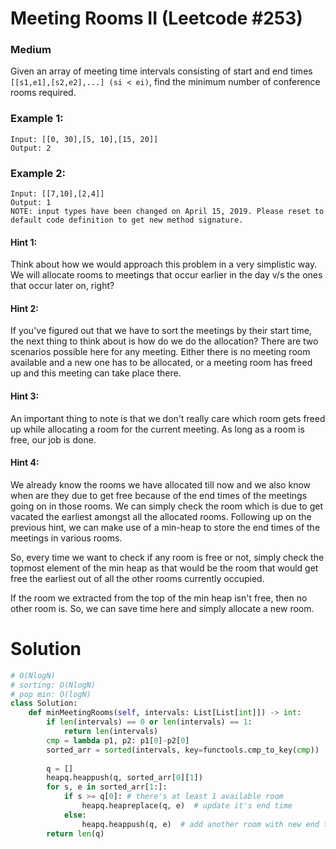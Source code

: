  Meeting Rooms II (Leetcode #253)
===============================
### Medium

Given an array of meeting time intervals consisting of start and end times `[[s1,e1],[s2,e2],...] (si < ei)`, find the minimum number of conference rooms required.

### Example 1:
```
Input: [[0, 30],[5, 10],[15, 20]]
Output: 2
```

### Example 2:
```
Input: [[7,10],[2,4]]
Output: 1
NOTE: input types have been changed on April 15, 2019. Please reset to default code definition to get new method signature.
```
#### Hint 1:
Think about how we would approach this problem in a very simplistic way.
We will allocate rooms to meetings that occur earlier in the day v/s the ones that occur later on, right?

#### Hint 2:
If you've figured out that we have to sort the meetings by their start time, the next thing to think about is how do we do the allocation?
There are two scenarios possible here for any meeting. Either there is no meeting room available and a new one has to be allocated, or a meeting room has freed
up and this meeting can take place there.

#### Hint 3:
An important thing to note is that we don't really care which room gets freed up while allocating a room for the current meeting.
As long as a room is free, our job is done.

#### Hint 4:
We already know the rooms we have allocated till now and we also know when are they due to get free because of the end times of the meetings going on in those rooms.
We can simply check the room which is due to get vacated the earliest amongst all the allocated rooms.
Following up on the previous hint, we can make use of a min-heap to store the end times of the meetings in various rooms.

So, every time we want to check if any room is free or not, simply check the topmost element of the min heap as that would be the room that would get free the earliest
out of all the other rooms currently occupied.

If the room we extracted from the top of the min heap isn't free, then no other room is. So, we can save time here and simply allocate a new room.

Solution
========
```python
# O(NlogN)
# sorting: O(NlogN)
# pop min: O(logN)
class Solution:
    def minMeetingRooms(self, intervals: List[List[int]]) -> int:
        if len(intervals) == 0 or len(intervals) == 1:
            return len(intervals)
        cmp = lambda p1, p2: p1[0]-p2[0]
        sorted_arr = sorted(intervals, key=functools.cmp_to_key(cmp))
        
        q = []
        heapq.heappush(q, sorted_arr[0][1])
        for s, e in sorted_arr[1:]:
            if s >= q[0]: # there's at least 1 available room
                heapq.heapreplace(q, e)  # update it's end time
            else:
                heapq.heappush(q, e)  # add another room with new end time
        return len(q)
```
